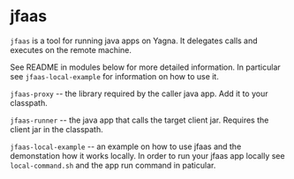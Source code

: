 # jfaas

`jfaas` is a tool for running java apps on Yagna. It delegates calls and executes on the remote machine.

See README in modules below for more detailed information. In particular see `jfaas-local-example` for information on how to use it.

`jfaas-proxy` -- the library required by the caller java app. Add it to your classpath.

`jfaas-runner` -- the java app that calls the target client jar. Requires the client jar in the classpath.

`jfaas-local-example` -- an example on how to use jfaas and the demonstation how it works locally. In order to run your jfaas app locally see `local-command.sh` and the app run command in paticular.
